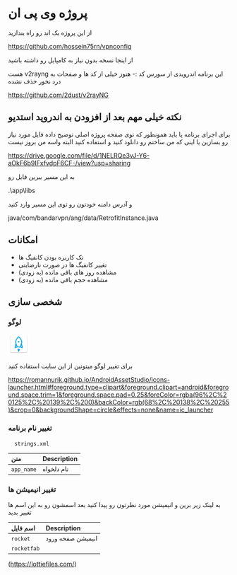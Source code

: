 
# پروژه وی پی ان

از این پروژه بک اند رو راه بندازید

https://github.com/hossein75rn/vpnconfig

از اینجا نسخه بدون نیاز به کامپایل رو داشته باشید



هست v2rayng این برنامه اندرویدی از سورس کد
:-
هنوز خیلی از کد ها و صفحات به درد نخور حذف نشده 

https://github.com/2dust/v2rayNG



## نکته خیلی مهم بعد از افزودن به اندروید استدیو
برای اجرای برنامه یا باید همونطور که توی صفحه پروژه اصلی توضیح داده فایل مورد نیاز رو بسازین یا اینی که من ساختم رو دانلود کنید و استفاده کنید البته واسه من بروز نیست

https://drive.google.com/file/d/1NELRQe3vJ-Y6-aOkF6b9IFxfvdpF6CF-/view?usp=sharing

به این مسیر ببرین فایل رو

.\app\libs

و آدرس دامنه خودتون رو توی این مسیر وارد کنید

java/com/bandarvpn/ang/data/RetrofitInstance.java
## امکانات

- تک کاربره بودن کانفیگ ها
- تغییر کانفیگ ها در صورت نارضایتی
- مشاهده روز های باقی مانده (به زودی)
- مشاهده حجم باقی مانده (به زودی)


## شخصی سازی 

### لوگو
![Logo](https://raw.githubusercontent.com/hossein75rn/vpn/main/app/src/main/res/mipmap-mdpi/ic_launcher.png)

برای تغییر لوگو میتونین از این سایت استفاده کنید

https://romannurik.github.io/AndroidAssetStudio/icons-launcher.html#foreground.type=clipart&foreground.clipart=android&foreground.space.trim=1&foreground.space.pad=0.25&foreColor=rgba(96%2C%20125%2C%20139%2C%200)&backColor=rgb(68%2C%20138%2C%20255)&crop=0&backgroundShape=circle&effects=none&name=ic_launcher

### تغییر نام برنامه

```http
  strings.xml
```

| متن      | Description                |
| :--------  | :------------------------- |
| `app_name` | نام دلخواه |

### تغییر انیمیشن ها
به لینک زیر برین و انیمیشن مورد نظرتون رو پیدا کنید بعد اسمشون
رو به این اسم ها تغییر بدید


| اسم فایل  | Description                |
| :--------  | :------------------------- |
| `rocket`  | انیمیشن صفحه ورود |
| `rocketfab`||انیمیشن دکمه اتصال|


(https://lottiefiles.com/)
